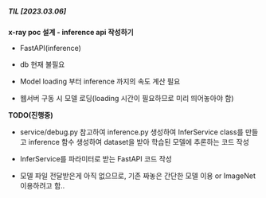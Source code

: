 ##### TIL [2023.03.06]

**x-ray poc 설계 - inference api 작성하기**

- FastAPI(inference)

- db 현재 불필요

- Model loading 부터 inference 까지의 속도 계산 필요

- 웹서버 구동 시 모델 로딩(loading 시간이 필요하므로 미리 띄어놓아야 함)
  
  

**TODO(진행중)**

- service/debug.py 참고하여 inference.py 생성하여 InferService class를 만들고 inference 함수 생성하여 dataset을 받아 학습된 모델에 추론하는 코드 작성

- InferService를 파라미터로 받는 FastAPI 코드 작성

- 모델 파일 전달받은게 아직 없으므로, 기존 짜놓은 간단한 모델 이용 or ImageNet 이용하려고 함..




